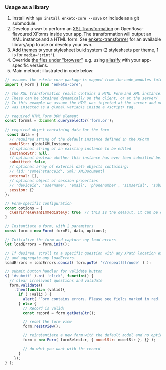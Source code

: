 ### Usage as a library

1. Install with `npm install enketo-core --save` or include as a git submodule.
2. Develop a way to perform an [XSL Transformation](https://enketo.org/develop/#transformation) on OpenRosa-flavoured XForms inside your app. The transformation will output an XML instance and a HTML form. See [enketo-transformer](https://github.com/enketo/enketo-transformer) for an available library/app to use or develop your own.
3. Add [themes](./src/sass) to your stylesheet build system (2 stylesheets per theme, 1 is for `media="print"`).
4. Override [the files under "browser"](./package.json), e.g. using [aliasify](https://www.npmjs.com/package/aliasify) with your app-specific versions.
5. Main methods illustrated in code below:

```javascript
// assumes the enketo-core package is mapped from the node_modules folder
import { Form } from 'enketo-core';

// The XSL transformation result contains a HTML Form and XML instance.
// These can be obtained dynamically on the client, or at the server/
// In this example we assume the HTML was injected at the server and modelStr
// was injected as a global variable inside a <script> tag.

// required HTML Form DOM element 
const formEl = document.querySelector('form.or');
 
// required object containing data for the form
 const data = {
  // required string of the default instance defined in the XForm
  modelStr: globalXMLInstance,
  // optional string of an existing instance to be edited
  instanceStr: null,
  // optional boolean whether this instance has ever been submitted before
  submitted: false,
  // optional array of external data objects containing:
  // {id: 'someInstanceId', xml: XMLDocument}
  external: [],
  // optional object of session properties
  // 'deviceid', 'username', 'email', 'phonenumber', 'simserial', 'subscriberid'
  session: {}
};

// Form-specific configuration
const options = {
  clearIrrelevantImmediately: true  // this is the default, it can be omitted
}

// Instantiate a form, with 2 parameters
const form = new Form( formEl, data, options);

// Initialize the form and capture any load errors
let loadErrors = form.init();

// If desired, scroll to a specific question with any XPath location expression,
// and aggregate any loadErrors.
loadErrors = loadErrors.concat( form.goTo( '//repeat[3]/node' ) );

// submit button handler for validate button
$( '#submit' ).on( 'click', function() {
  // clear irrelevant questions and validate
  form.validate()
    .then(function (valid){
      if ( !valid ) {
        alert( 'Form contains errors. Please see fields marked in red.' );
      } else {
        // Record is valid!
        const record = form.getDataStr();

        // reset the form view
        form.resetView();

        // reinstantiate a new form with the default model and no options
        form = new Form( formSelector, { modelStr: modelStr }, {} );

        // do what you want with the record
      }
    });
} );

```
